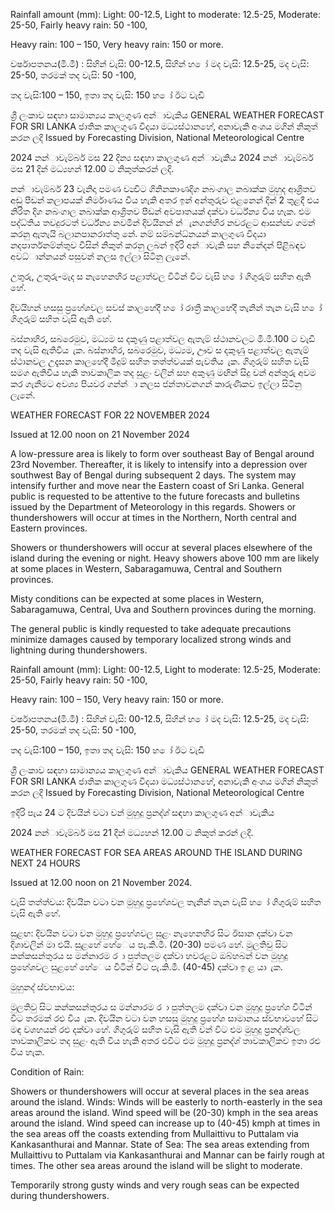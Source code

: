 Rainfall amount (mm): Light: 00-12.5, Light to moderate: 12.5-25, Moderate: 25-50, Fairly heavy rain: 50 -100,

Heavy rain: 100 – 150, Very heavy rain: 150 or more.

වර්ෂාපතනය(මි.මී) : සිහින් වැසි: 00-12.5, සිහින් හ ෝ මද වැසි: 12.5-25, මද වැසි: 25-50, තරමක් තද වැසි: 50 -100,

තද වැසි:100 – 150, ඉතා තද වැසි: 150 හ ෝ ඊට වැඩි

ශ්‍රී ලංකාව සඳහා සාමාන්‍යය කාලගුණ අන්‍ාවැකිය GENERAL WEATHER FORECAST FOR SRI LANKA ජාතික කාලගුණ විදයා මධ්‍යස්ථානහේ, අනාවැකි අංශය මගින් නිකුත් කරන ලදි Issued by Forecasting Division, National Meteorological Centre

2024 නන්‍ාවැම්බර් මස 22 දින්‍ය සඳහා කාලගුණ අන්‍ාවැකිය 2024 නන්‍ාවැම්බර් මස 21 දින්‍ මධ්‍යහන්‍ 12.00 ට නිකුත්කරන්‍ ලදි.

නන්‍ාවැම්බර් 23 වැනිදා පමණ වන්‍විට ගිනිනකාණදිග නබංගාල නබාක්ක මුහුද ආශ්‍රිතව අඩු පීඩන්‍ කලාපයක් නිර්මාණය විය හැකි අතර ඉන් අන්‍තුරුව එළනෙන්‍ දින්‍ 2 තුළදී එය නිරිත දිග නබංගාල නබාක්ක ආශ්‍රිතව පීඩන්‍ අවපාතයක් දක්වා වර්ධ්‍න්‍ය විය හැක. එම පද්ධ්‍තිය තවදුරටත් වර්ධ්‍න්‍ය නවමින් දිවයිනන් න්‍ැනගන්‍හිර නවරළට ආසන්න්‍ව ගමන් කරනු ඇතැයි බලානපානරාත්තු නේ. නම් සම්බන්ධ්‍නයන් කාලගුණ විදයා නදපාර්තනම්න්තුව විසින් නිකුත් කරනු ලබන්‍ ඉදිරි අන්‍ාවැකි සහ නිනේදන්‍ පිළිබඳව අවධ්‍ාන්‍නයන් පසුවන්‍ නලස ඉල්ලා සිටිනු ලැනේ.

උතුරු, උතුරු-මැද ස නැහෙනහිර පළාත්වල විටින් විට වැසි හ ෝ ගිගුරුම් සහිත ඇති හේ.

දිවයිහන් හසසු ප්‍රහේශවල සවස් කාලහේදී හ ෝ රාත්‍රී කාලහේදී තැනින් තැන වැසි හ ෝ ගිගුරුම් සහිත වැසි ඇති හේ.

බස්නාහිර, සබරෙමුව, මධ්‍යම ස දකුණු පළාත්වල ඇතැම් ස්ථානවලට මි.මී.100 ට වැඩි තද වැසි ඇතිවිය ැක. බස්නාහිර, සබරෙමුව, මධ්‍යම, ඌව ස දකුණු පළාත්වල ඇතැම් ස්ථානවල උදෑසන කාලහේදී මීදුම් සහිත තත්ත්වයක් පැවතිය ැක. ගිගුරුම් සහිත වැසි සමග ඇතිවිය හැකි තාවකාලික තද සුළං වලින් සහ අකුණු මඟින් සිදු වන්‍ අන්‍තුරු අවම කර ගැනීමට අවශ්‍ය පියවර ගන්න්‍ා නලස ජන්‍තාවනගන් කාරුණිකව ඉල්ලා සිටිනු ලැනේ.

WEATHER FORECAST FOR 22 NOVEMBER 2024

Issued at 12.00 noon on 21 November 2024

A low-pressure area is likely to form over southeast Bay of Bengal around 23rd November. Thereafter, it is likely to intensify into a depression over southwest Bay of Bengal during subsequent 2 days. The system may intensify further and move near the Eastern coast of Sri Lanka. General public is requested to be attentive to the future forecasts and bulletins issued by the Department of Meteorology in this regards. Showers or thundershowers will occur at times in the Northern, North central and Eastern provinces.

Showers or thundershowers will occur at several places elsewhere of the island during the evening or night. Heavy showers above 100 mm are likely at some places in Western, Sabaragamuwa, Central and Southern provinces.

Misty conditions can be expected at some places in Western, Sabaragamuwa, Central, Uva and Southern provinces during the morning.

The general public is kindly requested to take adequate precautions minimize damages caused by temporary localized strong winds and lightning during thundershowers.

Rainfall amount (mm): Light: 00-12.5, Light to moderate: 12.5-25, Moderate: 25-50, Fairly heavy rain: 50 -100,

Heavy rain: 100 – 150, Very heavy rain: 150 or more.

වර්ෂාපතනය(මි.මී) : සිහින් වැසි: 00-12.5, සිහින් හ ෝ මද වැසි: 12.5-25, මද වැසි: 25-50, තරමක් තද වැසි: 50 -100,

තද වැසි:100 – 150, ඉතා තද වැසි: 150 හ ෝ ඊට වැඩි

ශ්‍රී ලංකාව සඳහා සාමාන්‍යය කාලගුණ අන්‍ාවැකිය GENERAL WEATHER FORECAST FOR SRI LANKA ජාතික කාලගුණ විදයා මධ්‍යස්ථානහේ, අනාවැකි අංශය මගින් නිකුත් කරන ලදි Issued by Forecasting Division, National Meteorological Centre

ඉදිරි පැය 24 ට දිවයින්‍ වටා වන්‍ මුහුදු ප්‍රනද්ශ්‍ සඳහා කාලගුණ අන්‍ාවැකිය

2024 නන්‍ාවැම්බර් මස 21 දින්‍ මධ්‍යහන්‍ 12.00 ට නිකුත් කරන්‍ ලදි.

WEATHER FORECAST FOR SEA AREAS AROUND THE ISLAND DURING NEXT 24 HOURS

Issued at 12.00 noon on 21 November 2024.

වැසි තත්ත්වය: දිවයින වටා වන මුහුදු ප්‍රහේශවල තැනින් තැන වැසි හ ෝ ගිගුරුම් සහිත වැසි ඇති හේ.

සුළඟ: දිවයින වටා වන මුහුදු ප්‍රහේශවල සුළං නැහෙනහිර සිට ඊසාන දක්වා වන දිශාවලින් මා එයි. සුළහේ හේෙය පැ.කි.මී. (20-30) පමණ හේ. මුලතිවු සිට කන්කසන්තුරය ස මන්නාරම ර ා පුත්තලම දක්වා හවරළට ඔබ්හබන් වන මුහුදු ප්‍රහේශවල සුළහේ හේෙය විටින් විට පැ.කි.මී. (40-45) දක්වා ඉ ළ යා ැක.

මුහුනද් ස්වභාවය:

මුලතිවු සිට කන්කසන්තුරය ස මන්නාරම ර ා පුත්තලම දක්වා වන මුහුදු ප්‍රහේශ විටින් විට තරමක් රළු විය ැක. දිවයින වටා වන හසසු මුහුදු ප්‍රහේශ සාමානය ස්වභාවහේ සිට මඳ වශහයන් රළු දක්වා හේ. ගිගුරුම් සහිත වැසි ඇති වන්‍ විට එම මුහුදු ප්‍රනද්ශ්‍වල තාවකාලිකව තද සුළං ඇති විය හැකි අතර එවිට එම මුහුදු ප්‍රනද්ශ්‍ තාවකාලිකව ඉතා රළු විය හැක.

Condition of Rain:

Showers or thundershowers will occur at several places in the sea areas around the island. Winds: Winds will be easterly to north-easterly in the sea areas around the island. Wind speed will be (20-30) kmph in the sea areas around the island. Wind speed can increase up to (40-45) kmph at times in the sea areas off the coasts extending from Mullaittivu to Puttalam via Kankasanthurai and Mannar. State of Sea: The sea areas extending from Mullaittivu to Puttalam via Kankasanthurai and Mannar can be fairly rough at times. The other sea areas around the island will be slight to moderate.

Temporarily strong gusty winds and very rough seas can be expected during thundershowers.